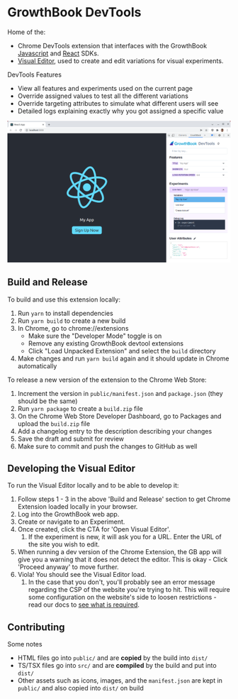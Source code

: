 # GrowthBook DevTools

Home of the:

-   Chrome DevTools extension that interfaces with the GrowthBook [Javascript](https://docs.growthbook.io/lib/js) and [React](https://docs.growthbook.io/lib/react) SDKs.
-   [Visual Editor](https://docs.growthbook.io/app/visual), used to create and edit variations for visual experiments.

DevTools Features

-   View all features and experiments used on the current page
-   Override assigned values to test all the different variations
-   Override targeting attributes to simulate what different users will see
-   Detailed logs explaining exactly why you got assigned a specific value

![DevTools Screenshot](/devtools-screenshot.png)

## Build and Release

To build and use this extension locally:

1. Run `yarn` to install dependencies
2. Run `yarn build` to create a new build
3. In Chrome, go to chrome://extensions
    - Make sure the "Developer Mode" toggle is on
    - Remove any existing GrowthBook devtool extensions
    - Click "Load Unpacked Extension" and select the `build` directory
4. Make changes and run `yarn build` again and it should update in Chrome automatically

To release a new version of the extension to the Chrome Web Store:

1. Increment the version in `public/manifest.json` and `package.json` (they should be the same)
2. Run `yarn package` to create a `build.zip` file
3. On the Chrome Web Store Developer Dashboard, go to Packages and upload the `build.zip` file
4. Add a changelog entry to the description describing your changes
5. Save the draft and submit for review
6. Make sure to commit and push the changes to GitHub as well

## Developing the Visual Editor

To run the Visual Editor locally and to be able to develop it:

1. Follow steps 1 - 3 in the above 'Build and Release' section to get Chrome Extension loaded locally in your browser.
2. Log into the GrowthBook web app.
3. Create or navigate to an Experiment.
4. Once created, click the CTA for 'Open Visual Editor'.
    1. If the experiment is new, it will ask you for a URL. Enter the URL of the site you wish to edit.
5. When running a dev version of the Chrome Extension, the GB app will give you a warning that it does not detect the editor. This is okay - Click 'Proceed anyway' to move further.
6. Viola! You should see the Visual Editor load.
    1. In the case that you don't, you'll probably see an error message regarding the CSP of the website you're trying to hit. This will require some configuration on the website's side to loosen restrictions - read our docs to [see what is required](https://docs.growthbook.io/app/visual#security-requirements).

## Contributing

Some notes

-   HTML files go into `public/` and are **copied** by the build into `dist/`
-   TS/TSX files go into `src/` and are **compiled** by the build and put into `dist/`
-   Other assets such as icons, images, and the `manifest.json` are kept in `public/` and also copied into `dist/` on build
